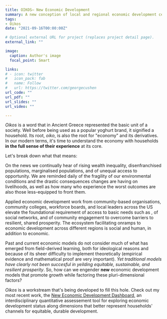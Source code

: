```yaml
---
title: OIKOS– New Economic Development
summary: A new conception of local and regional economic development centered around the ecosystem that enables inclusive, sustainable, and resilient prosperity for households. 
tags:
- Oikos
date: "2021-09-16T00:00:00Z"

# Optional external URL for project (replaces project detail page).
external_link: ""

image:
  caption: Author's image
  focal_point: Smart

links:
# - icon: twitter
#   icon_pack: fab
#   name: Follow
#   url: https://twitter.com/georgecushen
url_code: ""
url_pdf: ""
url_slides: ""
url_video: ""

---
```

*Oikos* is a word that in Ancient Greece represented the basic unit of a society. Well before being used as a popular yoghurt brand, it signified a household. Its root, *oiko*, is also the root for "economy" and its derivatives. In our modern terms, it's time to understand the economy with households **in the full sense of their experience** at its core.

Let's break down what that means:

On the news we continually hear of rising wealth inequality, disenfranchised populations, marginalised populations, and of unequal access to opportunity. We are reminded daily of the fragility of our environmental conditions and the drastic consequences changes are having on livelihoods, as well as how many who experience the worst outcomes are also those less-equipped to front them. 

Applied economic development work from community-based organisations, community colleges, workforce boards, and local leaders across the US elevate the foundational requirement of access to basic needs such as , of social networks, and of community engagement to overcome barriers to resilient, shared prosperity. The ecosystem facilitating onramps to economic development across different regions is social and human, in addition to economic.

Past and current economic models do not consider much of what has emerged from field-derived learning, both for ideological reasons and because of its sheer difficulty to implement theoretically (empirical evidence and mathematical proof are very important). *Yet traditional models have clearly not been succesful in yeilding equitable, sustainable, and resilient prosperity*. So, how can we engender **new** economic development models that promote growth while factoring these pluri-dimensional factors?

*Oikos* is a workstream that's being developed to fill this hole. Check out my most recent work, the [New Economic Development Dashboard](https://ned-dashboard.onrender.com), an interdisciplinary quantitative assessement tool for exploring economic development status along dimensions that better represent households' channels for equitable, durable development.
